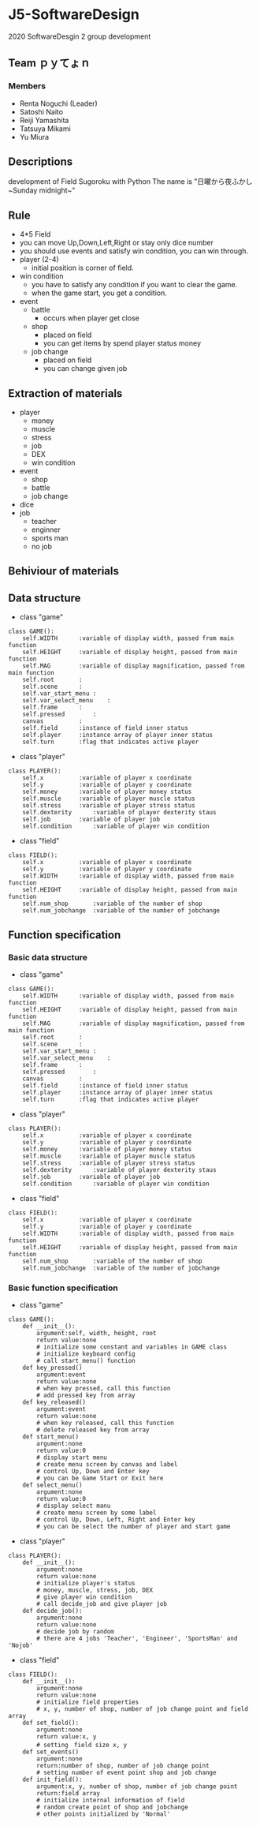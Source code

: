 # J5-SoftwareDesign
2020 SoftwareDesgin 2
group development

## Team ｐｙてょｎ
### Members
 - Renta Noguchi (Leader)
 - Satoshi Naito
 - Reiji Yamashita
 - Tatsuya Mikami
 - Yu Miura

## Descriptions
development of Field Sugoroku with Python
The name is "日曜から夜ふかし \~Sunday midnight\~"

## Rule
 - 4\*5 Field
 - you can move Up,Down,Left,Right or stay only dice number
 - you should use events and satisfy win condition, you can win through.
 - player (2-4)
	 - initial position is corner of field.
 - win condition
	 - you have to satisfy any condition if you want to clear the game.
	 - when the game start, you get a condition.
 - event
	 - battle
		 - occurs when player get close
	 - shop
		 - placed on field
		 - you can get items by spend player status money
	 - job change
		 - placed on field
		 - you can change given job

## Extraction of materials
 - player
	 - money
	 - muscle
	 - stress
	 - job
	 - DEX
	 - win condition
 - event
	 - shop
	 - battle
	 - job change
 - dice
 - job
	 - teacher
	 - enginner
	 - sports man
	 - no job

## Behiviour of materials

## Data structure
 - class "game"
```
class GAME():
	self.WIDTH		:variable of display width, passed from main function
	self.HEIGHT		:variable of display height, passed from main function
	self.MAG		:variable of display magnification, passed from main function
	self.root		:
	self.scene		:
	self.var_start_menu	:
	self.var_select_menu	:
	self.frame		:
	self.pressed		:
	canvas			:
	self.field		:instance of field inner status
	self.player		:instance array of player inner status
	self.turn		:flag that indicates active player
```
 - class "player"
```
class PLAYER():
	self.x			:variable of player x coordinate
	self.y			:variable of player y coordinate
	self.money		:variable of player money status
	self.muscle		:variable of player muscle status
	self.stress		:variable of player stress status
	self.dexterity		:variable of player dexterity staus
	self.job		:variable of player job
	self.condition		:variable of player win condition
```
 - class "field"
```
class FIELD():
	self.x			:variable of player x coordinate
	self.y			:variable of player y coordinate
	self.WIDTH		:variable of display width, passed from main function
	self.HEIGHT		:variable of display height, passed from main function
	self.num_shop		:variable of the number of shop
	self.num_jobchange	:variable of the number of jobchange
```

## Function specification
### Basic data structure
 - class "game"
```
class GAME():
	self.WIDTH		:variable of display width, passed from main function
	self.HEIGHT		:variable of display height, passed from main function
	self.MAG		:variable of display magnification, passed from main function
	self.root		:
	self.scene		:
	self.var_start_menu	:
	self.var_select_menu	:
	self.frame		:
	self.pressed		:
	canvas			:
	self.field		:instance of field inner status
	self.player		:instance array of player inner status
	self.turn		:flag that indicates active player
```
 - class "player"
```
class PLAYER():
	self.x			:variable of player x coordinate
	self.y			:variable of player y coordinate
	self.money		:variable of player money status
	self.muscle		:variable of player muscle status
	self.stress		:variable of player stress status
	self.dexterity		:variable of player dexterity staus
	self.job		:variable of player job
	self.condition		:variable of player win condition
```
 - class "field"
```
class FIELD():
	self.x			:variable of player x coordinate
	self.y			:variable of player y coordinate
	self.WIDTH		:variable of display width, passed from main function
	self.HEIGHT		:variable of display height, passed from main function
	self.num_shop		:variable of the number of shop
	self.num_jobchange	:variable of the number of jobchange
```

### Basic function specification
 - class "game"
```
class GAME():
	def __init__():
		argument:self, width, height, root
		return value:none
		# initialize some constant and variables in GAME class
		# initialize keyboard config
		# call start_menu() function
	def key_pressed()
		argument:event
		return value:none
		# when key pressed, call this function
		# add pressed key from array
	def key_released()
		argument:event
		return value:none
		# when key released, call this function
		# delete released key from array
	def start_menu()
		argument:none
		return value:0
		# display start menu
		# create menu screen by canvas and label
		# control Up, Down and Enter key
		# you can be Game Start or Exit here
	def select_menu()
		argument:none
		return value:0
		# display select manu
		# create menu screen by some label
		# control Up, Down, Left, Right and Enter key
		# you can be select the number of player and start game
```
 - class "player"
```
class PLAYER():
	def __init__():
		argument:none
		return value:none
		# initialize player's status
		# money, muscle, stress, job, DEX
		# give player win condition
		# call decide_job and give player job
	def decide_job():
		argument:none
		return value:none
		# decide job by random
		# there are 4 jobs 'Teacher', 'Engineer', 'SportsMan' and 'Nojob'
```
 - class "field"
```
class FIELD():
	def __init__():
		argument:none
		return value:none
		# initialize field properties
		# x, y, number of shop, number of job change point and field array
	def set_field():
		argument:none
		return value:x, y
		# setting　field size x, y
	def set_events()
		argument:none
		return:number of shop, number of job change point
		# setting number of event point shop and job change
	def init_field():
		argument:x, y, number of shop, number of job change point
		return:field array
		# initialize internal information of field
		# random create point of shop and jobchange
		# other points initialized by 'Normal'
```
